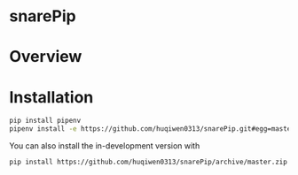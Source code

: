 snarePip
===============================

# Overview


# Installation

```bash
pip install pipenv
pipenv install -e https://github.com/huqiwen0313/snarePip.git#egg=master
```

You can also install the in-development version with

```bash
pip install https://github.com/huqiwen0313/snarePip/archive/master.zip
```


